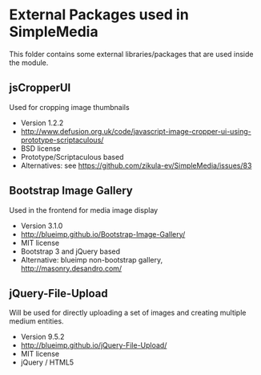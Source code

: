 External Packages used in SimpleMedia
=====================================
This folder contains some external libraries/packages that are used inside the module.

jsCropperUI
-----------
Used for cropping image thumbnails
* Version 1.2.2
* http://www.defusion.org.uk/code/javascript-image-cropper-ui-using-prototype-scriptaculous/
* BSD license
* Prototype/Scriptaculous based
* Alternatives: see https://github.com/zikula-ev/SimpleMedia/issues/83

Bootstrap Image Gallery
-----------------------
Used in the frontend for media image display
* Version 3.1.0
* http://blueimp.github.io/Bootstrap-Image-Gallery/
* MIT license
* Bootstrap 3 and jQuery based
* Alternative: blueimp non-bootstrap gallery, http://masonry.desandro.com/

jQuery-File-Upload 
------------------
Will be used for directly uploading a set of images and creating multiple medium entities.
* Version 9.5.2
* http://blueimp.github.io/jQuery-File-Upload/
* MIT license
* jQuery / HTML5

